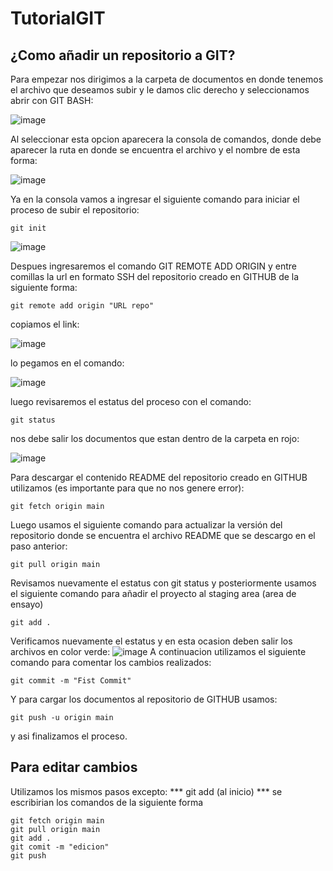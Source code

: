# TutorialGIT
## ¿Como añadir un repositorio a GIT?
Para empezar nos dirigimos a la carpeta de documentos en donde tenemos el archivo que deseamos subir y le damos clic derecho y seleccionamos abrir con GIT BASH:

![image](https://user-images.githubusercontent.com/124689720/220139383-21789627-dacb-45fe-8190-89254d47b622.png)

Al seleccionar esta opcion aparecera la consola de comandos, donde debe aparecer la ruta en donde se encuentra el archivo y el nombre de esta forma:

![image](https://user-images.githubusercontent.com/124689720/220139803-bc51faaa-a496-4081-a97a-46c6af705de9.png)

Ya en la consola vamos a ingresar el siguiente comando para iniciar el proceso de subir el repositorio:
```
git init 
```
![image](https://user-images.githubusercontent.com/124689720/220141805-59ea1a40-ba90-456e-ac5f-385cedaea265.png)

Despues ingresaremos el comando GIT REMOTE ADD ORIGIN y entre comillas la url en formato SSH del repositorio creado en GITHUB de la siguiente forma:
```
git remote add origin "URL repo"
```
copiamos el link:

![image](https://user-images.githubusercontent.com/124689720/220143219-d38d9446-69ce-40a5-ab43-99323c49335e.png)

lo pegamos en el comando:

![image](https://user-images.githubusercontent.com/124689720/220143909-78ecfffb-003f-4219-8358-2b57905b7772.png)

luego revisaremos el estatus del proceso con el comando:
```
git status
```
nos debe salir los documentos que estan dentro de la carpeta en rojo:

![image](https://user-images.githubusercontent.com/124689720/220144386-86fef32b-4dd9-47ce-b138-994e4c9e273f.png)

Para descargar el contenido README del repositorio creado en GITHUB utilizamos (es importante para que no nos genere error):
```
git fetch origin main
```
Luego usamos el siguiente comando para actualizar la versión del repositorio donde se encuentra el archivo README que se descargo en el paso anterior:
```
git pull origin main
```
Revisamos nuevamente el estatus con git status y posteriormente usamos el siguiente comando para añadir el proyecto al staging area (area de ensayo)
```
git add .
```
Verificamos nuevamente el estatus y en esta ocasion deben salir los archivos en color verde:
![image](https://user-images.githubusercontent.com/124689720/220146850-5e61e2d4-b677-4566-a3e0-ced98d90bd65.png)
A continuacion utilizamos el siguiente comando para comentar los cambios realizados:
```
git commit -m "Fist Commit"
```
Y para cargar los documentos al repositorio de GITHUB usamos: 
```
git push -u origin main
```
y asi finalizamos el proceso.

## Para editar cambios ##
Utilizamos los mismos pasos excepto:
*** git add (al inicio) ***
se escribirian los comandos de la siguiente forma 
```
git fetch origin main
git pull origin main 
git add .
git comit -m "edicion"
git push 
```
